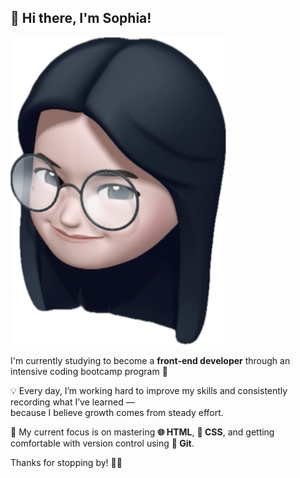 ## 👋 Hi there, I'm Sophia!

![sophia](image/Sophia.png)

I'm currently studying to become a **front-end developer** through an intensive coding bootcamp program 🚀

💡 Every day, I’m working hard to improve my skills and consistently recording what I’ve learned —  
because I believe growth comes from steady effort.

🔧 My current focus is on mastering **🌐 HTML**, **🎨 CSS**, and getting comfortable with version control using **🔀 Git**.

Thanks for stopping by! 🌱✨